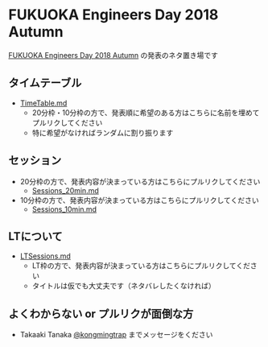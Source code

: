 # FUKUOKA Engineers Day 2018 Autumn

[FUKUOKA Engineers Day 2018 Autumn](https://engineers-day.connpass.com/event/91473/) の発表のネタ置き場です

## タイムテーブル
- [TimeTable.md](https://github.com/kongmingstrap/FUKUOKA-Engineers-Day-2018-Autumn/blob/master/TimeTable.md)
    - 20分枠・10分枠の方で、発表順に希望のある方はこちらに名前を埋めてプルリクしてください
    - 特に希望がなければランダムに割り振ります

## セッション
- 20分枠の方で、発表内容が決まっている方はこちらにプルリクしてください
    - [Sessions_20min.md](https://github.com/kongmingstrap/FUKUOKA-Engineers-Day-2018-Autumn/blob/master/Sessions_20min.md)
- 10分枠の方で、発表内容が決まっている方はこちらにプルリクしてください
    - [Sessions_10min.md](https://github.com/kongmingstrap/FUKUOKA-Engineers-Day-2018-Autumn/blob/master/Sessions_10min.md)

## LTについて
- [LTSessions.md](https://github.com/kongmingstrap/FUKUOKA-Engineers-Day-2018-Autumn/blob/master/LTSessions.md)
    - LT枠の方で、発表内容が決まっている方はこちらにプルリクしてください
    - タイトルは仮でも大丈夫です（ネタバレしたくなければ）

## よくわからない or プルリクが面倒な方

- Takaaki Tanaka [@kongmingtrap](https://twitter.com/kongmingtrap) までメッセージをください